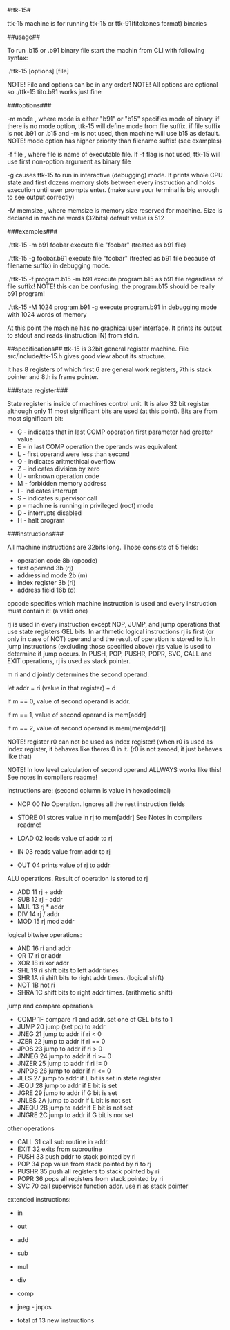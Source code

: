 #ttk-15#

ttk-15 machine is for running ttk-15 or ttk-91(titokones format) binaries

##usage##

To run .b15 or .b91 binary file start the machin from CLI with following syntax:

./ttk-15 [options] [file]

NOTE! File and options can be in any order!
NOTE! All options are optional so ./ttk-15 tito.b91 works just fine

###options###

-m mode , where mode is either "b91" or "b15" specifies mode of binary.
if there is no mode option, ttk-15 will define mode from file suffix.
if file suffix is not .b91 or .b15 and -m is not used, then machine
will use b15 as default. NOTE! mode option has higher priority than
filename suffix! (see examples)

-f file , where file is name of executable file. If -f flag is not used,
ttk-15 will use first non-option argument as binary file

-g causes ttk-15 to run in interactive (debugging) mode. It prints whole CPU
state and first dozens memory slots between every instruction and holds
execution until user prompts enter. (make sure your terminal is big enough
to see output correctly)

-M memsize , where memsize is memory size reserved for machine. Size is
declared in machine words (32bits) default value is 512

###examples###

./ttk-15 -m b91 foobar
execute file "foobar" (treated as b91 file)

./ttk-15 -g foobar.b91
execute file "foobar" (treated as b91 file because of filename suffix)
in debugging mode.

./ttk-15 -f program.b15 -m b91
execute program.b15 as b91 file regardless of file suffix!
NOTE! this can be confusing. the program.b15 should be really b91 program!

./ttk-15 -M 1024 program.b91 -g
execute program.b91 in debugging mode with 1024 words of memory



At this point the machine has no graphical user interface. It prints its
output to stdout and reads (instruction IN) from stdin.

##specifications##
ttk-15 is 32bit general register machine. File src/include/ttk-15.h gives
good view about its structure. 

It has 8 registers of which first 6 are general work registers, 7th is stack
pointer and 8th is frame pointer.

###state register###

State register is inside of machines control unit. It is also 32 bit register
although only 11 most significant bits are used (at this point). Bits are from
most significant bit:

 * G - indicates that in last COMP operation first parameter had greater value
 * E - in last COMP operation the operands was equivalent
 * L - first operand were less than second
 * O - indicates aritmethical overflow
 * Z - indicates division by zero
 * U - unknown operation code
 * M - forbidden memory address
 * I - indicates interrupt
 * S - indicates supervisor call
 * p - machine is running in privileged (root) mode
 * D - interrupts disabled
 * H - halt program

###instructions###

All machine instructions are 32bits long. Those consists of 5 fields:

 * operation code  8b  (opcode)
 * first operand   3b  (rj)
 * addressind mode 2b  (m)
 * index register  3b  (ri)
 * address field   16b (d)

opcode specifies which machine instruction is used and every instruction must
contain it! (a valid one)

rj is used in every instruction except NOP, JUMP, and jump operations
that use state registers GEL bits. In arithmetic logical instructions
rj is first (or only in case of NOT) operand and the result of operation is
stored to it. In jump instructions (excluding those specified above) rj:s value
is used to determine if jump occurs. In PUSH, POP, PUSHR, POPR, SVC, CALL and
EXIT operations, rj is used as stack pointer.

m ri and d jointly determines the second operand:

let addr = ri (value in that register) + d

If m == 0, value of second operand is addr.

if m == 1, value of second operand is mem[addr]

if m == 2, value of second operand is mem[mem[addr]]

NOTE! register r0 can not be used as index register! (when r0 is used as index
register, it behaves like theres 0 in it. (r0 is not zeroed, it just behaves
like that)

NOTE! In low level calculation of second operand ALLWAYS works like this!
See notes in compilers readme!

instructions are: (second column is value in hexadecimal)

 * NOP       00	  No Operation. Ignores all the rest instruction fields

 * STORE     01	  stores value in rj to mem[addr] See Notes in compilers readme!
 * LOAD      02	  loads value of addr to rj
 * IN        03	  reads value from addr to rj
 * OUT       04   prints value of rj to addr

ALU operations. Result of operation is stored to rj

 * ADD       11   rj + addr
 * SUB       12   rj - addr
 * MUL       13	  rj * addr
 * DIV       14	  rj / addr
 * MOD       15	  rj mod addr

logical bitwise operations:

 * AND       16	  ri and addr
 * OR        17	  ri or  addr
 * XOR       18	  ri xor addr
 * SHL       19	  ri shift bits to left addr times
 * SHR       1A	  ri shift bits to right addr times. (logical shift)
 * NOT       1B	  not ri
 * SHRA      1C	  shift bits to right addr times. (arithmetic shift)

jump and compare operations

 * COMP      1F	  compare r1 and addr. set one of GEL bits to 1
 * JUMP      20	  jump (set pc) to addr
 * JNEG      21	  jump to addr if ri < 0
 * JZER      22	  jump to addr if ri == 0
 * JPOS      23	  jump to addr if ri > 0
 * JNNEG     24	  jump to addr if ri >= 0
 * JNZER     25	  jump to addr if ri != 0
 * JNPOS     26	  jump to addr if ri <= 0
 * JLES      27	  jump to addr if L bit is set in state register
 * JEQU      28	  jump to addr if E bit is set
 * JGRE      29	  jump to addr if G bit is set
 * JNLES     2A	  jump to addr if L bit is not set
 * JNEQU     2B	  jump to addr if E bit is not set
 * JNGRE     2C	  jump to addr if G bit is nor set

other operations

 * CALL      31	  call sub routine in addr.
 * EXIT      32	  exits from subroutine
 * PUSH      33	  push addr to stack pointed by ri
 * POP       34	  pop value from stack pointed by ri to rj
 * PUSHR     35	  push all registers to stack pointed by ri
 * POPR      36	  pops all registers from stack pointed by ri
 * SVC       70	  call supervisor function addr. use ri as stack pointer

extended instructions:

 * in
 * out

 * add
 * sub
 * mul
 * div
 * comp
 * jneg - jnpos
 * total of 13 new instructions 
